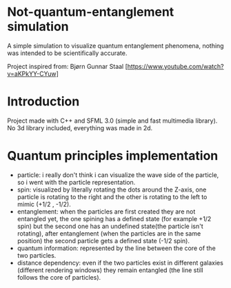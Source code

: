 # Not-quantum-entanglement simulation
A simple simulation to visualize quantum entanglement phenomena, nothing was intended to be scientifically accurate.

Project inspired from: Bjørn Gunnar Staal [https://www.youtube.com/watch?v=aKPkYY-CYuw]

# Introduction
Project made with C++ and SFML 3.0 (simple and fast multimedia library). No 3d library included, everything was made in 2d.



# Quantum principles implementation
- particle: i really don't think i can visualize the wave side of the particle, so i went with the particle representation.
- spin: visualized by literally rotating the dots around the Z-axis, one particle is rotating to the right and the other is rotating to the left to mimic (+1/2 , -1/2).
- entanglement: when the particles are first created they are not entangled yet, the one spining has a defined state (for example +1/2 spin) but the second one has an undefined state(the particle isn't rotating), after entanglement (when the particles are in the same position) the second particle gets a defined state (-1/2 spin).
- quantum information: represented by the line between the core of the two particles.
- distance dependency: even if the two particles exist in different galaxies (different rendering windows) they remain entangled (the line still follows the core of particles).


